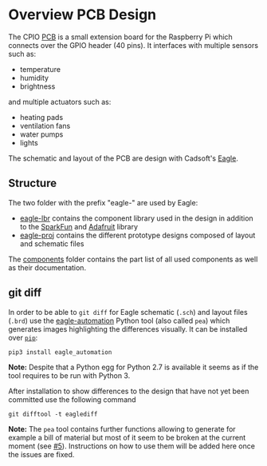 # Overview PCB Design

The CPIO [PCB](https://en.wikipedia.org/wiki/Printed_circuit_board) is a small extension board for the Raspberry Pi which connects over the GPIO header (40 pins). It interfaces with multiple sensors such as:
 - temperature
 - humidity
 - brightness

and multiple actuators such as:
 - heating pads
 - ventilation fans
 - water pumps
 - lights

The schematic and layout of the PCB are design with Cadsoft's [Eagle](http://www.cadsoft.de/download-eagle/).

## Structure

The two folder with the prefix "eagle-" are used by Eagle:
 * [eagle-lbr](eagle-lbr/) contains the component library used in the design in addition to the [SparkFun](https://github.com/sparkfun/SparkFun-Eagle-Libraries) and [Adafruit](https://github.com/adafruit/Adafruit-Eagle-Library) library
 * [eagle-proj](eagle-proj/) contains the different prototype designs composed of layout and schematic files

The [components](components/) folder contains the part list of all used components as well as their documentation.

## git diff

In order to be able to `git diff` for Eagle schematic (`.sch`) and layout files (`.brd`) use the [eagle-automation](https://github.com/guyzmo/eagle-automation) Python tool (also called `pea`) which generates images highlighting the differences visually.
It can be installed over [`pip`](https://pip.pypa.io/en/stable/):

    pip3 install eagle_automation

**Note:** Despite that a Python egg for Python 2.7 is available it seems as if the tool requires to be run with Python 3.

After installation to show differences to the design that have not yet been committed use the following command

    git difftool -t eaglediff

**Note:** The `pea` tool contains further functions allowing to generate for example a bill of material but most of it seem to be broken at the current moment (see [#5](https://github.com/guyzmo/eagle-automation/issues/5)). Instructions on how to use them will be added here once the issues are fixed.
